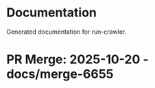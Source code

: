 # Documentation

Generated documentation for run-crawler.

# PR Merge: 2025-10-20 - docs/merge-6655
